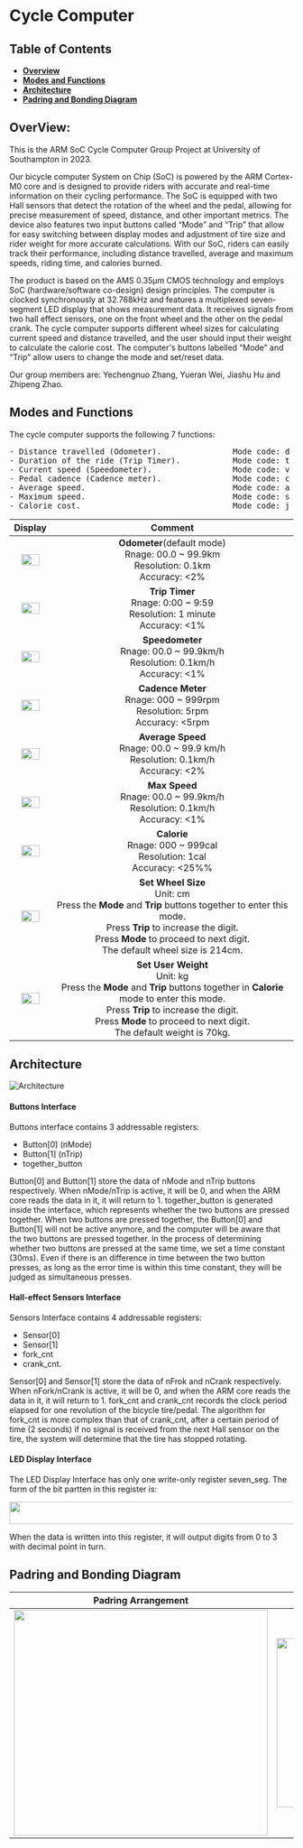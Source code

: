 # Cycle Computer
## Table of Contents

- **[Overview](#overview)**<br>
- **[Modes and Functions](#modes-and-functions)**<br>
- **[Architecture](#architecture)**<br>
- **[Padring and Bonding Diagram](#padring-and-bonding-diagram)**<br>


## OverView:
This is the ARM SoC Cycle Computer Group Project at University of Southampton in 2023.

Our bicycle computer System on Chip (SoC) is powered by the ARM Cortex-M0 core and is designed to provide riders with accurate 
and real-time information on their cycling performance. The SoC is equipped with two Hall sensors that detect the rotation of the wheel and the pedal, allowing for precise measurement of speed, distance, and other important metrics. The device also features two input buttons called “Mode” and “Trip” that allow for easy switching between display modes and adjustment of tire size and rider weight for more accurate calculations. With our SoC, riders can easily track their performance, including distance travelled, average and maximum speeds, riding time, and calories burned.

The product is based on the AMS 0.35μm CMOS technology and employs SoC (hardware/software co-design) design principles. The computer is clocked synchronously at 32.768kHz and features a multiplexed seven-segment LED display that shows measurement data. It receives signals from two hall effect sensors, one on the front wheel and the other on the pedal crank. The cycle computer supports different wheel sizes for calculating current speed and distance travelled, and the user should input their weight to calculate the calorie cost. The computer's buttons labelled “Mode” and “Trip” allow users to change the mode and set/reset data.

Our group members are: Yechengnuo Zhang, Yueran Wei, Jiashu Hu and Zhipeng Zhao.

## Modes and Functions

The cycle computer supports the following 7 functions:
<pre>
- Distance travelled (Odometer).               Mode code: d 
- Duration of the ride (Trip Timer).           Mode code: t
- Current speed (Speedometer).                 Mode code: v 
- Pedal cadence (Cadence meter).               Mode code: c 
- Average speed.                               Mode code: a 
- Maximum speed.                               Mode code: s 
- Calorie cost.                                Mode code: j
</pre>

Display                                                                              |  Comment
:--------------:                                                                     |    :----------:
<img src="https://github.com/zycn22/cycle_computer/blob/main/pic/displays/Slide1.png" width="75%" height="50%">  |  **Odometer**(default mode)<br />Rnage: 00.0 ~ 99.9km<br />Resolution: 0.1km<br />Accuracy: <2%
<img src="https://github.com/zycn22/cycle_computer/blob/main/pic/displays/Slide2.png" width="75%" height="50%">  |  **Trip Timer**<br />Rnage: 0:00 ~ 9:59<br />Resolution: 1 minute<br />Accuracy: <1%
<img src="https://github.com/zycn22/cycle_computer/blob/main/pic/displays/Slide3.png" width="75%" height="50%">  |  **Speedometer**<br />Rnage: 00.0 ~ 99.9km/h<br />Resolution: 0.1km/h<br />Accuracy: <1%
<img src="https://github.com/zycn22/cycle_computer/blob/main/pic/displays/Slide4.png" width="75%" height="50%">  |  **Cadence Meter**<br />Rnage: 000 ~ 999rpm<br />Resolution: 5rpm<br />Accuracy: <5rpm
<img src="https://github.com/zycn22/cycle_computer/blob/main/pic/displays/Slide5.png" width="75%" height="50%">  |  **Average Speed**<br />Rnage: 00.0 ~ 99.9 km/h<br />Resolution: 0.1km/h<br />Accuracy: <2%
<img src="https://github.com/zycn22/cycle_computer/blob/main/pic/displays/Slide6.png" width="75%" height="50%">  |  **Max Speed**<br />Rnage: 00.0 ~ 99.9km/h<br />Resolution: 0.1km/h<br />Accuracy: <1%
<img src="https://github.com/zycn22/cycle_computer/blob/main/pic/displays/Slide7.png" width="75%" height="50%">  |  **Calorie**<br />Rnage: 000 ~ 999cal<br />Resolution: 1cal<br />Accuracy: <25%%
<img src="https://github.com/zycn22/cycle_computer/blob/main/pic/displays/Slide8.png" width="75%" height="50%">  |  **Set Wheel Size**<br />Unit: cm<br />Press the **Mode** and **Trip** buttons together to enter this mode.<br />Press **Trip** to increase the digit.<br />Press **Mode** to proceed to next digit.<br />The default wheel size is 214cm.
<img src="https://github.com/zycn22/cycle_computer/blob/main/pic/displays/Slide9.png" width="75%" height="50%">  |  **Set User Weight**<br />Unit: kg<br />Press the **Mode** and **Trip** buttons together in **Calorie** mode to enter this mode.<br />Press **Trip** to increase the digit.<br />Press **Mode** to proceed to next digit.<br />The default weight is 70kg.


## Architecture
![Architecture](https://github.com/zycn22/cycle_computer/blob/main/pic/architecture.png)
#### Buttons Interface

Buttons interface contains 3 addressable registers: 
- Button[0] (nMode)
- Button[1] (nTrip) 
- together_button

Button[0] and Button[1] store the data of nMode and nTrip buttons respectively. When nMode/nTrip is active, it will be 0, and when the ARM core reads the data in it, it will return to 1. together_button is generated inside the interface, which represents whether the two buttons are pressed together. When two buttons are pressed together, the Button[0] and Button[1] will not be active anymore, and the computer will be aware that the two buttons are pressed together.
In the process of determining whether two buttons are pressed at the same time, we set a time constant (30ms). Even if there is an difference in time between the two button presses, as long as the error time is within this time constant, they will be judged as simultaneous presses.

####  Hall-effect Sensors Interface

Sensors Interface contains 4 addressable registers:

- Sensor[0]
- Sensor[1]
- fork_cnt
- crank_cnt.

Sensor[0] and Sensor[1] store the data of nFrok and nCrank respectively. When nFork/nCrank is active, it will be 0, and when the ARM core reads the data in it, it will return to 1.
fork_cnt and crank_cnt records the clock period elapsed for one revolution of the bicycle tire/pedal. The algorithm for fork_cnt is more complex than that of crank_cnt, after a certain period of time (2 seconds) if no signal is received from the next Hall sensor on the tire, the system will determine that the tire has stopped rotating.

#### LED Display Interface
The LED Display Interface has only one write-only register seven_seg. The form of the bit partten in this register is:

<img src="https://github.com/zycn22/cycle_computer/blob/main/pic/bit_pattern.png" width="600" height="40">

When the data is written into this register, it will output digits from 0 to 3 with decimal point in turn.

## Padring and Bonding Diagram

Padring Arrangement             |  Bonding Diagram
:------------------------------:|:------------------------------:
<img src="https://github.com/zycn22/cycle_computer/blob/main/pic/padring.png" width="450" height="400">  |  <img src="https://github.com/zycn22/cycle_computer/blob/main/pic/bonding.png" width="300" height="300">

